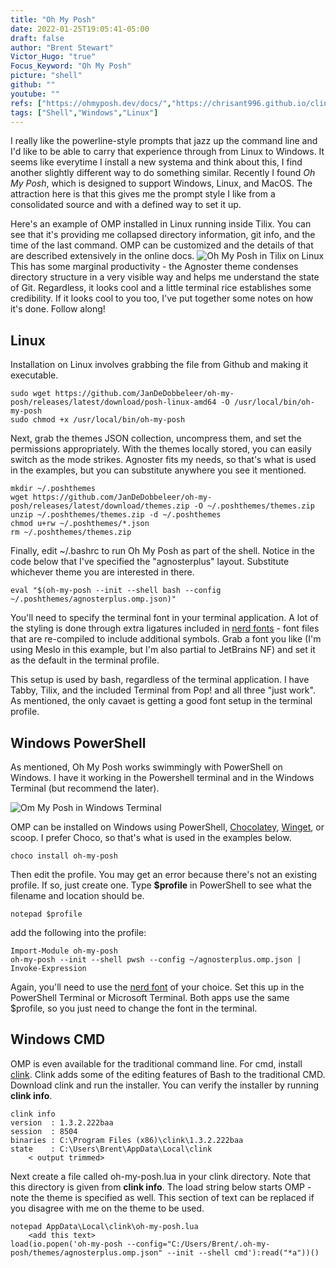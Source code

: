 ```yaml
---
title: "Oh My Posh"
date: 2022-01-25T19:05:41-05:00
draft: false
author: "Brent Stewart"
Victor_Hugo: "true"
Focus_Keyword: "Oh My Posh"
picture: "shell"
github: ""
youtube: ""
refs: ["https://ohmyposh.dev/docs/","https://chrisant996.github.io/clink/","https://www.nerdfonts.com/"]
tags: ["Shell","Windows","Linux"]
---
```

I really like the powerline-style prompts that jazz up the command line and I'd like to be able to carry that experience through from Linux to Windows.  It seems like everytime I install a new systema and think about this, I find another slightly different way to do something similar.  Recently I found _Oh My Posh_, which is designed to support Windows, Linux, and MacOS.  The attraction here is that this gives me the prompt style I like from a consolidated source and with a defined way to set it up.

Here's an example of OMP installed in Linux running inside Tilix.  You can see that it's providing me collapsed directory information, git info, and the time of the last command.  OMP can be customized and the details of that are described extensively in the online docs.
![Oh My Posh in Tilix on Linux](/omp_tilix.png#center)
This has some marginal productivity - the Agnoster theme condenses directory structure in a very visible way and helps me understand the state of Git.  Regardless, it looks cool and a little terminal rice establishes some credibility.  If it looks cool to you too, I've put together some notes on how it's done.  Follow along!


## Linux
Installation on Linux involves grabbing the file from Github and making it executable.

    sudo wget https://github.com/JanDeDobbeleer/oh-my-posh/releases/latest/download/posh-linux-amd64 -O /usr/local/bin/oh-my-posh
    sudo chmod +x /usr/local/bin/oh-my-posh

Next, grab the themes JSON collection, uncompress them, and set the permissions appropriately.  With the themes locally stored, you can easily switch as the mode strikes.  Agnoster fits my needs, so that's what is used in the examples, but you can substitute anywhere you see it mentioned.

    mkdir ~/.poshthemes
    wget https://github.com/JanDeDobbeleer/oh-my-posh/releases/latest/download/themes.zip -O ~/.poshthemes/themes.zip
    unzip ~/.poshthemes/themes.zip -d ~/.poshthemes
    chmod u+rw ~/.poshthemes/*.json
    rm ~/.poshthemes/themes.zip

Finally, edit ~/.bashrc to run Oh My Posh as part of the shell.  Notice in the code below that I've specified the "agnosterplus" layout.  Substitute whichever theme you are interested in there.

    eval "$(oh-my-posh --init --shell bash --config ~/.poshthemes/agnosterplus.omp.json)"

You'll need to specify the terminal font in your terminal application.  A lot of the styling is done through extra ligatures included in [nerd fonts](https://www.nerdfonts.com/) - font files that are re-compiled to include additional symbols.  Grab a font you like (I'm using Meslo in this example, but I'm also partial to JetBrains NF) and set it as the default in the terminal profile.

This setup is used by bash, regardless of the terminal application.  I have Tabby, Tilix, and the included Terminal from Pop! and all three "just work".  As mentioned, the only cavaet is getting a good font setup in the terminal profile.

## Windows PowerShell
As mentioned, Oh My Posh works swimmingly with PowerShell on Windows.  I have it working in the Powershell terminal and in the Windows Terminal (but recommend the later).

![Om My Posh in Windows Terminal](/omp_windows.png)

OMP can be installed on Windows using PowerShell, [Chocolatey](/posts/220118_choco/), [Winget](/posts/211228_winget/), or scoop.  I prefer Choco, so that's what is used in the examples below.

    choco install oh-my-posh

Then edit the profile.  You may get an error because there's not an existing profile.  If so, just create one.  Type __$profile__ in PowerShell to see what the filename and location should be.

    notepad $profile

add the following into the profile:

    Import-Module oh-my-posh
    oh-my-posh --init --shell pwsh --config ~/agnosterplus.omp.json | Invoke-Expression

Again, you'll need to use the [nerd font](https://www.nerdfonts.com/) of your choice.  Set this up in the PowerShell Terminal or Microsoft Terminal.  Both apps use the same $profile, so you just need to change the font in the terminal.

## Windows CMD

OMP is even available for the traditional command line.  For cmd, install [clink](https://chrisant996.github.io/clink/).  Clink adds some of the editing features of Bash to the traditional CMD.  Download clink and run the installer.  You can verify the installer by running __clink info__.

    clink info
    version  : 1.3.2.222baa
    session  : 8504
    binaries : C:\Program Files (x86)\clink\1.3.2.222baa
    state    : C:\Users\Brent\AppData\Local\clink
        < output trimmed>

Next create a file called oh-my-posh.lua in your clink directory.  Note that this directory is given from __clink info__.  The load string below starts OMP - note the theme is specified as well.  This section of text can be replaced if you disagree with me on the theme to be used. 

    notepad AppData\Local\clink\oh-my-posh.lua
        <add this text>
    load(io.popen('oh-my-posh --config="C:/Users/Brent/.oh-my-posh/themes/agnosterplus.omp.json" --init --shell cmd'):read("*a"))()

